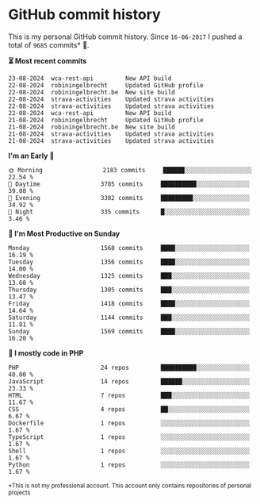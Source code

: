 # GitHub commit history
This is my personal GitHub commit history. Since <!--START_SECTION:first-commit-date-->`16-06-2017`<!--END_SECTION:first-commit-date--> I pushed a total of <!--START_SECTION:total-commit-count-->`9685`<!--END_SECTION:total-commit-count--> commits* 🎉.

<!--START_SECTION:most-recent-commits-->
**⏳ Most recent commits**
                                        
```text
23-08-2024  wca-rest-api         New API build
22-08-2024  robiningelbrecht     Updated GitHub profile
22-08-2024  robiningelbrecht.be  New site build
22-08-2024  strava-activities    Updated strava activities
22-08-2024  strava-activities    Updated strava activities
22-08-2024  wca-rest-api         New API build
21-08-2024  robiningelbrecht     Updated GitHub profile
21-08-2024  robiningelbrecht.be  New site build
21-08-2024  strava-activities    Updated strava activities
21-08-2024  strava-activities    Updated strava activities
```
<!--END_SECTION:most-recent-commits-->  

<!--START_SECTION:commits-per-day-time-->
**I&#039;m an Early 🐤**

```text
🌞 Morning                 2183 commits     ██████░░░░░░░░░░░░░░░░░░░   22.54 %
🌆 Daytime                 3785 commits     ██████████░░░░░░░░░░░░░░░   39.08 %
🌃 Evening                 3382 commits     █████████░░░░░░░░░░░░░░░░   34.92 %
🌙 Night                   335 commits      █░░░░░░░░░░░░░░░░░░░░░░░░   3.46 %
```
<!--END_SECTION:commits-per-day-time-->  

<!--START_SECTION:commits-per-weekday-->
**📅 I&#039;m Most Productive on Sunday**

```text
Monday                    1568 commits     ████░░░░░░░░░░░░░░░░░░░░░   16.19 %
Tuesday                   1356 commits     ████░░░░░░░░░░░░░░░░░░░░░   14.00 %
Wednesday                 1325 commits     ███░░░░░░░░░░░░░░░░░░░░░░   13.68 %
Thursday                  1305 commits     ███░░░░░░░░░░░░░░░░░░░░░░   13.47 %
Friday                    1418 commits     ████░░░░░░░░░░░░░░░░░░░░░   14.64 %
Saturday                  1144 commits     ███░░░░░░░░░░░░░░░░░░░░░░   11.81 %
Sunday                    1569 commits     ████░░░░░░░░░░░░░░░░░░░░░   16.20 %
```
<!--END_SECTION:commits-per-weekday-->  

<!--START_SECTION:repos-per-language-->
**💬 I mostly code in PHP**

```text
PHP                       24 repos         ██████████░░░░░░░░░░░░░░░   40.00 %
JavaScript                14 repos         ██████░░░░░░░░░░░░░░░░░░░   23.33 %
HTML                      7 repos          ███░░░░░░░░░░░░░░░░░░░░░░   11.67 %
CSS                       4 repos          ██░░░░░░░░░░░░░░░░░░░░░░░   6.67 %
Dockerfile                1 repos          ░░░░░░░░░░░░░░░░░░░░░░░░░   1.67 %
TypeScript                1 repos          ░░░░░░░░░░░░░░░░░░░░░░░░░   1.67 %
Shell                     1 repos          ░░░░░░░░░░░░░░░░░░░░░░░░░   1.67 %
Python                    1 repos          ░░░░░░░░░░░░░░░░░░░░░░░░░   1.67 %
```
<!--END_SECTION:repos-per-language-->  

<sub>*This is not my professional account. This account only contains repositories of personal projects</sub>
